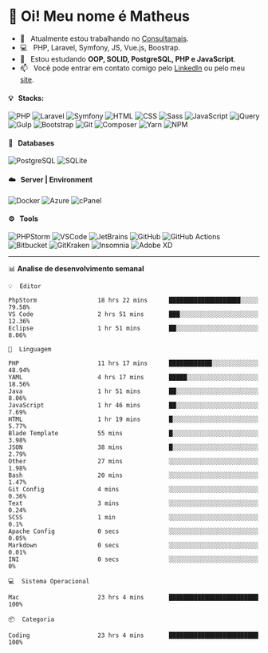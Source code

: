 # 👋 Oi! Meu nome é Matheus

- 🔭 &nbsp; Atualmente estou trabalhando no [Consultamais](https://consultamais.com.br/).
- 💻 &nbsp; PHP, Laravel, Symfony, JS, Vue.js, Boostrap.
- 🌱 &nbsp; Estou estudando **OOP, SOLID, PostgreSQL, PHP e JavaScript**.
- 📫 &nbsp; Você pode entrar em contato comigo pelo [LinkedIn](https://www.linkedin.com/in/matheuscamargoxavier/) ou pelo meu [site](https://matheuscamargo.co).

#### 💡 &nbsp; Stacks:
![PHP](https://img.shields.io/badge/-PHP-777BB4?&logo=php&logoColor=FFFFFF)
![Laravel](https://img.shields.io/badge/-Laravel-FF2D20?&logo=laravel&logoColor=FFFFFF)
![Symfony](https://img.shields.io/badge/-Symfony-000000?&logo=symfony&logoColor=FFFFFF)
![HTML](https://img.shields.io/badge/-HTML-E34F26?&logo=html5&logoColor=FFFFFF)
![CSS](https://img.shields.io/badge/-CSS-1572B6?&logo=css3&logoColor=FFFFFF)
![Sass](https://img.shields.io/badge/-Sass-CC6699?&logo=sass&logoColor=FFFFFF)
![JavaScript](https://img.shields.io/badge/-JavaScript-F7DF1E?&logo=javascript&logoColor=FFFFFF)
![jQuery](https://img.shields.io/badge/-jQuery-0769AD?&logo=jquery&logoColor=FFFFFF)
![Gulp](https://img.shields.io/badge/-Gulp-CF4647?&logo=gulp&logoColor=FFFFFF)
![Bootstrap](https://img.shields.io/badge/-Bootstrap-7952B3?&logo=bootstrap&logoColor=FFFFFF)
![Git](https://img.shields.io/badge/-Git-F05032?&logo=git&logoColor=FFFFFF)
![Composer](https://img.shields.io/badge/-Composer-885630?&logo=composer&logoColor=FFFFFF)
![Yarn](https://img.shields.io/badge/-Yarn-2C8EBB?&logo=yarn&logoColor=FFFFFF)
![NPM](https://img.shields.io/badge/-npm-CB3837?&logo=npm&logoColor=FFFFFF)

#### 💾 &nbsp; Databases
![PostgreSQL](https://img.shields.io/badge/-PostgreSQL-336791?&logo=PostgreSQL&logoColor=FFFFFF)
![SQLite](https://img.shields.io/badge/-SQLite-003B57?&logo=SQLite&logoColor=FFFFFF)

#### ☁️ &nbsp; Server | Environment
![Docker](https://img.shields.io/badge/-Docker-2496ED?&logo=docker&logoColor=FFFFFF)
![Azure](https://img.shields.io/badge/-Azure-0089D6?&logo=microsoft%20azure&logoColor=FFFFFF)
![cPanel](https://img.shields.io/badge/-cPanel-FF6C2C?&logo=cpanel&logoColor=FFFFFF)

#### ⚙️ &nbsp; Tools
![PHPStorm](https://img.shields.io/badge/-PHPStorm-000000?&logo=PHPStorm&logoColor=FFFFFF)
![VSCode](https://img.shields.io/badge/-VSCode-007ACC?&logo=Visual%20Studio%20Code&logoColor=FFFFFF) 
![JetBrains](https://img.shields.io/badge/-JetBrains-000000?&logo=jetbrains&logoColor=FFFFFF) 
![GitHub](https://img.shields.io/badge/-GitHub-181717?&logo=github&logoColor=FFFFFF) 
![GitHub Actions](https://img.shields.io/badge/-GitHub%20Actions-181717?&logo=GitHub%20Actions&logoColor=FFFFFF) 
![Bitbucket](https://img.shields.io/badge/-Bitbucket-0052CC?&logo=bitbucket&logoColor=FFFFFF)
![GitKraken](https://img.shields.io/badge/-GitKraken-179287?&logo=GitKraken&logoColor=FFFFFF)
![Insomnia](https://img.shields.io/badge/-Insomnia-5849BE?&logo=Insomnia&logoColor=FFFFFF)
![Adobe XD](https://img.shields.io/badge/-Adobe%20XD-FF61F6?&logo=adobe%20xd&logoColor=FFFFFF) 
_______

📊  **Analise de desenvolvimento semanal**
```text
💡  Editor

PhpStorm                 18 hrs 22 mins      ████████████████████░░░░░     79.58%
VS Code                  2 hrs 51 mins       ███░░░░░░░░░░░░░░░░░░░░░░     12.36%
Eclipse                  1 hr 51 mins        ██░░░░░░░░░░░░░░░░░░░░░░░      8.06%
```
```text
💬  Linguagem

PHP                      11 hrs 17 mins      ████████████░░░░░░░░░░░░░     48.94%
YAML                     4 hrs 17 mins       █████░░░░░░░░░░░░░░░░░░░░     18.56%
Java                     1 hr 51 mins        ██░░░░░░░░░░░░░░░░░░░░░░░      8.06%
JavaScript               1 hr 46 mins        ██░░░░░░░░░░░░░░░░░░░░░░░      7.69%
HTML                     1 hr 19 mins        █░░░░░░░░░░░░░░░░░░░░░░░░      5.77%
Blade Template           55 mins             █░░░░░░░░░░░░░░░░░░░░░░░░      3.98%
JSON                     38 mins             █░░░░░░░░░░░░░░░░░░░░░░░░      2.79%
Other                    27 mins             ░░░░░░░░░░░░░░░░░░░░░░░░░      1.98%
Bash                     20 mins             ░░░░░░░░░░░░░░░░░░░░░░░░░      1.47%
Git Config               4 mins              ░░░░░░░░░░░░░░░░░░░░░░░░░      0.36%
Text                     3 mins              ░░░░░░░░░░░░░░░░░░░░░░░░░      0.24%
SCSS                     1 min               ░░░░░░░░░░░░░░░░░░░░░░░░░       0.1%
Apache Config            0 secs              ░░░░░░░░░░░░░░░░░░░░░░░░░      0.05%
Markdown                 0 secs              ░░░░░░░░░░░░░░░░░░░░░░░░░      0.01%
INI                      0 secs              ░░░░░░░░░░░░░░░░░░░░░░░░░         0%
```
```text
💻  Sistema Operacional

Mac                      23 hrs 4 mins       █████████████████████████       100%
```
```text
📦  Categoria

Coding                   23 hrs 4 mins       █████████████████████████       100%
```
